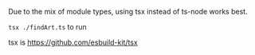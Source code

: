 Due to the mix of module types, using tsx instead of ts-node works best.

`tsx ./findArt.ts` to run

tsx is https://github.com/esbuild-kit/tsx